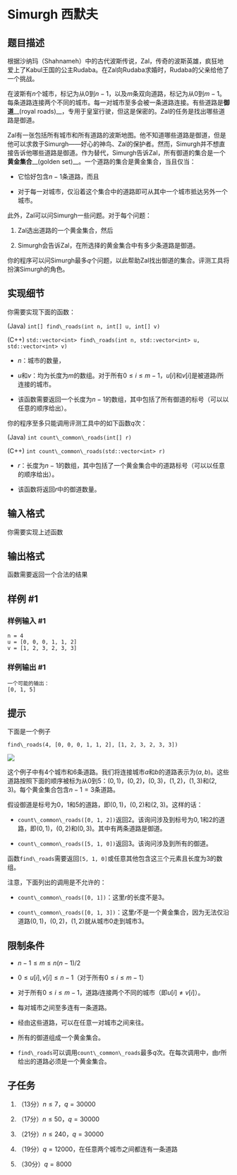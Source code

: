 # Simurgh 西默夫

## 题目描述

根据沙纳玛（Shahnameh）中的古代波斯传说，Zal，传奇的波斯英雄，疯狂地爱上了Kabul王国的公主Rudaba。在Zal向Rudaba求婚时，Rudaba的父亲给他了一个挑战。

在波斯有$n$个城市，标记为从$0$到$n-1$，以及$m$条双向道路，标记为从$0$到$m-1$。 每条道路连接两个不同的城市。每一对城市至多会被一条道路连接。有些道路是**御道**\_\_(royal roads)\_\_，专用于皇室行驶，但这是保密的。Zal的任务是找出哪些道路是御道。

Zal有一张包括所有城市和所有道路的波斯地图。他不知道哪些道路是御道，但是他可以求救于Simurgh——好心的神鸟、Zal的保护者。然而，Simurgh并不想直接告诉他哪些道路是御道。作为替代，Simurgh告诉Zal，所有御道的集合是一个**黄金集合**\_\_(golden set)\_\_。一个道路的集合是黄金集合，当且仅当：

- 它恰好包含$n-1$条道路，而且

- 对于每一对城市，仅沿着这个集合中的道路即可从其中一个城市抵达另外一个城市。

此外，Zal可以问Simurgh一些问题。对于每个问题：

1. Zal选出道路的一个黄金集合，然后

2. Simurgh会告诉Zal，在所选择的黄金集合中有多少条道路是御道。

你的程序可以问Simurgh最多$q$个问题，以此帮助Zal找出御道的集合。评测工具将扮演Simurgh的角色。


## 实现细节

你需要实现下面的函数：

(Java)  `int[] find\_roads(int n, int[] u, int[] v)`

(C++)  `std::vector<int> find\_roads(int n, std::vector<int> u, std::vector<int> v)`

- $n$：城市的数量，

- $u$和$v$：均为长度为$m$的数组。对于所有$0 \leq i \leq m-1$，$u[i]$和$v[i]$是被道路$i$所连接的城市。

- 该函数需要返回一个长度为$n-1$的数组，其中包括了所有御道的标号（可以以任意的顺序给出）。

你的程序至多只能调用评测工具中的如下函数$q$次：

(Java)  `int count\_common\_roads(int[] r)`

(C++) `int count\_common\_roads(std::vector<int> r)`

- $r$：长度为$n-1$的数组，其中包括了一个黄金集合中的道路标号（可以以任意的顺序给出）。

- 该函数将返回$r$中的御道数量。


## 输入格式

你需要实现上述函数


## 输出格式

函数需要返回一个合法的结果


## 样例 #1

### 样例输入 #1
```
n = 4
u = [0, 0, 0, 1, 1, 2]
v = [1, 2, 3, 2, 3, 3]
```

### 样例输出 #1

```
一个可能的输出：
[0, 1, 5]
```

## 提示

下面是一个例子

`find\_roads(4, [0, 0, 0, 1, 1, 2], [1, 2, 3, 2, 3, 3])`

 ![](https://cdn.luogu.com.cn/upload/pic/6777.png) 

这个例子中有$4$个城市和$6$条道路。我们将连接城市$a$和$b$的道路表示为$(a, b)$。这些道路按照下面的顺序被标为从$0$到$5$：$(0,1)$，$(0,2)$，$(0,3)$，$(1,2)$，$(1,3)$和$(2,3)$。每个黄金集合包含$n-1=3$条道路。

假设御道是标号为$0$，$1$和$5$的道路，即$(0,1)$，$(0,2)$和$(2,3)$。这样的话：

- `count\_common\_roads([0, 1, 2])`返回$2$。该询问涉及到标号为$0,1$和$2$的道路，即$(0,1)$，$(0,2)$和$(0,3)$。其中有两条道路是御道。

- `count\_common\_roads([5, 1, 0])`返回$3$。该询问涉及到所有的御道。

函数`find\_roads`需要返回`[5, 1, 0]`或任意其他包含这三个元素且长度为$3$的数组。

注意，下面列出的调用是不允许的：

- `count\_common\_roads([0, 1])`：这里$r$的长度不是$3$。

- `count\_common\_roads([0, 1, 3])`：这里$r$不是一个黄金集合，因为无法仅沿道路$(0,1)$，$(0,2)$，$(1,2)$就从城市$0$走到城市$3$。


## 限制条件

- $n-1 \leq m \leq n(n-1)/2$

- $0 \leq u[i],v[i] \leq n-1$（对于所有$0 \leq i \leq m-1$）

- 对于所有$0 \leq i \leq m-1$，道路$i$连接两个不同的城市（即$u[i] \neq v[i]$）。

- 每对城市之间至多连有一条道路。

- 经由这些道路，可以在任意一对城市之间来往。

- 所有的御道组成一个黄金集合。

- `find\_roads`可以调用`count\_common\_roads`最多$q$次。在每次调用中，由$r$所给出的道路必须是一个黄金集合。


## 子任务

1. （$13$分）$n \leq 7$，$q = 30000$

2. （$17$分）$n \leq 50$，$q = 30000$

3. （$21$分）$n \leq 240$，$q = 30000$

4. （$19$分）$q = 12000$，在任意两个城市之间都连有一条道路

5. （$30$分）$q = 8000$

